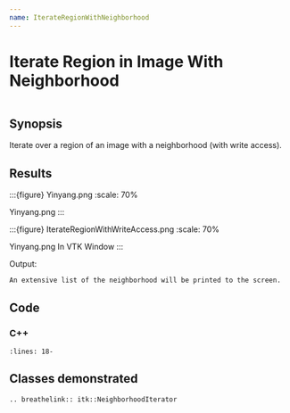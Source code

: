 ```yaml
---
name: IterateRegionWithNeighborhood
---
```


# Iterate Region in Image With Neighborhood

```{index} single: NeighborhoodIterator pair: iterate; region
```

## Synopsis

Iterate over a region of an image with a neighborhood (with write access).

## Results

:::{figure} Yinyang.png
:scale: 70%

Yinyang.png
:::

:::{figure} IterateRegionWithWriteAccess.png
:scale: 70%

Yinyang.png In VTK Window
:::

Output:

```
An extensive list of the neighborhood will be printed to the screen.
```

## Code

### C++

```{literalinclude} Code.cxx
:lines: 18-
```

## Classes demonstrated

```{eval-rst}
.. breathelink:: itk::NeighborhoodIterator
```
